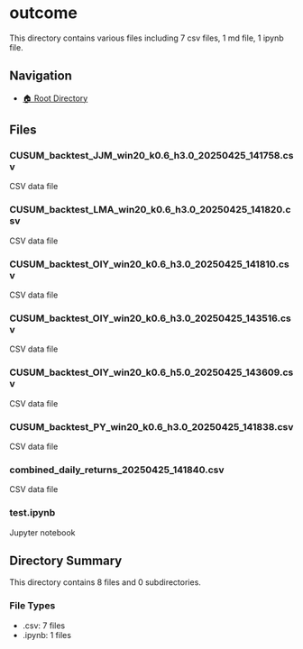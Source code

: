# outcome

This directory contains various files including 7 csv files, 1 md file, 1 ipynb file.

## Navigation

* [🏠 Root Directory](/outcome/..README.md)

## Files

### CUSUM_backtest_JJM_win20_k0.6_h3.0_20250425_141758.csv

CSV data file

### CUSUM_backtest_LMA_win20_k0.6_h3.0_20250425_141820.csv

CSV data file

### CUSUM_backtest_OIY_win20_k0.6_h3.0_20250425_141810.csv

CSV data file

### CUSUM_backtest_OIY_win20_k0.6_h3.0_20250425_143516.csv

CSV data file

### CUSUM_backtest_OIY_win20_k0.6_h5.0_20250425_143609.csv

CSV data file

### CUSUM_backtest_PY_win20_k0.6_h3.0_20250425_141838.csv

CSV data file

### combined_daily_returns_20250425_141840.csv

CSV data file

### test.ipynb

Jupyter notebook

## Directory Summary

This directory contains 8 files and 0 subdirectories.

### File Types

* .csv: 7 files
* .ipynb: 1 files
